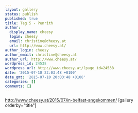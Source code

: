 ```yaml
---
layout: gallery
status: publish
published: true
title: Tag 5 - Penrith
author:
  display_name: cheesy
  login: cheesy
  email: christine@cheesy.at
  url: http://www.cheesy.at/
author_login: cheesy
author_email: christine@cheesy.at
author_url: http://www.cheesy.at/
wordpress_id: 24538
wordpress_url: http://www.cheesy.at/?page_id=24538
date: '2015-07-10 22:03:48 +0100'
date_gmt: '2015-07-10 20:03:48 +0100'
categories: []
comments: []
---
```

http://www.cheesy.at/2015/07/in-belfast-angekommen/
[gallery orderby="title"]
